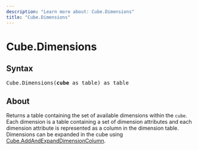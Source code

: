 ```yaml
---
description: "Learn more about: Cube.Dimensions"
title: "Cube.Dimensions"
---
```

# Cube.Dimensions

## Syntax

<pre>
Cube.Dimensions(<b>cube</b> as table) as table
</pre>

## About

Returns a table containing the set of available dimensions within the `cube`. Each dimension is a table containing a set of dimension attributes and each dimension attribute is represented as a column in the dimension table. Dimensions can be expanded in the cube using [Cube.AddAndExpandDimensionColumn](cube-addandexpanddimensioncolumn.md).
